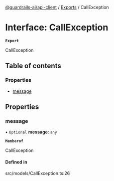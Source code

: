 [@guardrails-ai/api-client](../README.md) / [Exports](../modules.md) / CallException

# Interface: CallException

**`Export`**

CallException

## Table of contents

### Properties

- [message](CallException.md#message)

## Properties

### message

• `Optional` **message**: `any`

**`Memberof`**

CallException

#### Defined in

src/models/CallException.ts:26
